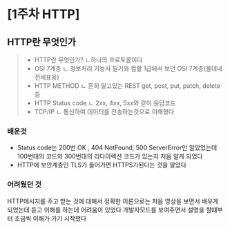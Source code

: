 # \[1주차 HTTP]

## HTTP란 무엇인가&#x20;

> * HTTP란 무엇인가?
> ㄴ하나의 프로토콜이다 
> * OSI 7계층&#x20;
> ㄴ 정보처리 기능사 필기와 컴활 1급에서 보던 OSI 7계층(물데네전세표응)
> * HTTP METHOD
> ㄴ 흔히 알고있는 REST get, post, put, patch, delete 등
> * HTTP Status code&#x20;
> ㄴ 2xx, 4xx, 5xx와 같이 응답코드
> * TCP/IP&#x20;
> ㄴ 통신하여 데이터를 전송하는것으로 이해했다

### 배운것&#x20;

- Status code는 200번  OK , 404 NotFound, 500 ServerError만 알았었는데 100번대의 코드와 300번대의 리다이렉션 코드가 있는지 처음 알게 되었다&#x20;
- HTTP에 보안계층인 TLS가 들어가면 HTTPS가된다는 것을 알았다&#x20;

### 어려웠던 것&#x20;

HTTP메시지를 주고 받는 것에 대해서 정확한 이론으로는 처음 영상을 보면서 배우게 되었는데 듣고 이해를 하는데 어려움이 있었다 개발자모드를 보여주면서 설명을 할떄부터 조금씩 이해가 가기 시작했다&#x20;
